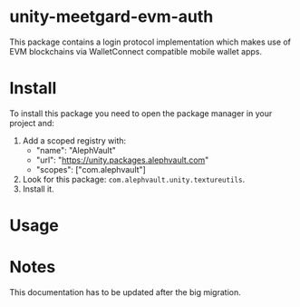 # unity-meetgard-evm-auth
This package contains a login protocol implementation which makes use of EVM blockchains via WalletConnect compatible mobile wallet apps.

# Install
To install this package you need to open the package manager in your project and:

  1. Add a scoped registry with:
     - "name": "AlephVault"
     - "url": "https://unity.packages.alephvault.com"
     - "scopes": ["com.alephvault"]
  2. Look for this package: `com.alephvault.unity.textureutils`.
  3. Install it.

# Usage

# Notes
This documentation has to be updated after the big migration.
